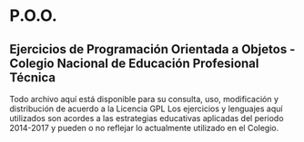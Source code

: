 # P.O.O.
## Ejercicios de Programación Orientada a Objetos - Colegio Nacional de Educación Profesional Técnica

Todo archivo aquí está disponible para su consulta, uso, modificación y distribución de acuerdo a la Licencia GPL
Los ejercicios y lenguajes aquí utilizados son acordes a las estrategias educativas aplicadas del periodo 2014-2017 y pueden o no reflejar lo actualmente utilizado en el Colegio.

